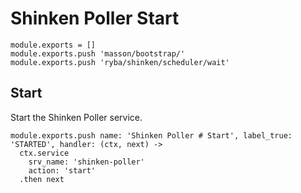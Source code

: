 
# Shinken Poller Start

    module.exports = []
    module.exports.push 'masson/bootstrap/'
    module.exports.push 'ryba/shinken/scheduler/wait'

## Start

Start the Shinken Poller service.

    module.exports.push name: 'Shinken Poller # Start', label_true: 'STARTED', handler: (ctx, next) ->
      ctx.service
        srv_name: 'shinken-poller'
        action: 'start'
      .then next
